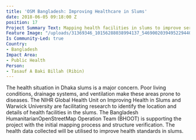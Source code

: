 ```yaml
---
title: 'OSM Bangladesh: Improving Healthcare in Slums'
date: 2018-06-05 09:18:00 Z
position: 17
Project Summary Text: Mapping health facilities in slums to improve services
Feature Image: "/uploads/31369346_10156288038994137_5469002039495229440_n-51c652.jpg"
Is Community-Led: true
Country:
- Bangladesh
Impact Area:
- Public Health
Person:
- Tasauf A Baki Billah (Ribin)
---
```


The health situation in Dhaka slums is a major concern. Poor living conditions, drainage systems, and ventilation make these areas prone to diseases. The NIHR Global Health Unit on Improving Health in Slums and Warwick University are facilitating research to identify the location and details of health facilities in the slums. The Bangladesh HumanitarianOpenStreetMap Operation Team (BHOOT) is supporting the project with the initial mapping process and structure verification. The health data collected will be utilised to improve health standards in slums. 